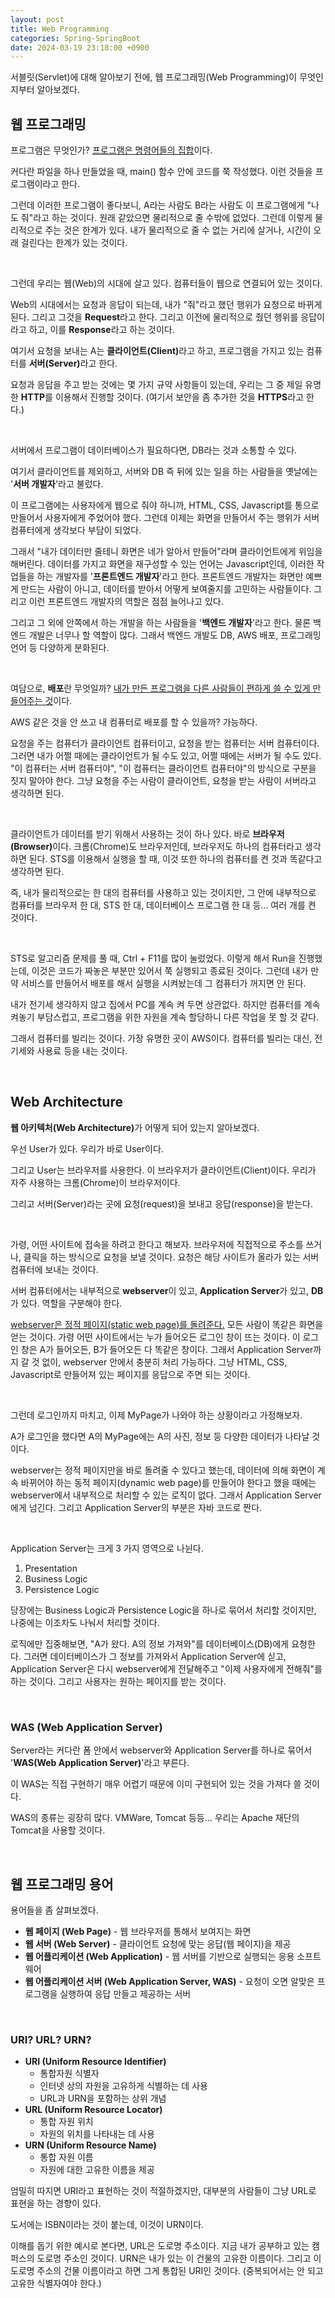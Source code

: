 ```yaml
---
layout: post
title: Web Programming
categories: Spring-SpringBoot
date: 2024-03-19 23:18:00 +0900
---
```

서블릿(Servlet)에 대해 알아보기 전에, 웹 프로그래밍(Web Programming)이 무엇인지부터 알아보겠다.

## 웹 프로그래밍

프로그램은 무엇인가? <u>프로그램은 명령어들의 집합</u>이다.

커다란 파일을 하나 만들었을 때, main() 함수 안에 코드를 쭉 작성했다. 이런 것들을 프로그램이라고 한다.

그런데 이러한 프로그램이 좋다보니, A라는 사람도 B라는 사람도 이 프로그램에게 "나도 줘"라고 하는 것이다. 원래 같았으면 물리적으로 줄 수밖에 없었다. 그런데 이렇게 물리적으로 주는 것은 한계가 있다. 내가 물리적으로 줄 수 없는 거리에 살거나, 시간이 오래 걸린다는 한계가 있는 것이다.

<br>

그런데 우리는 웹(Web)의 시대에 살고 있다. 컴퓨터들이 웹으로 연결되어 있는 것이다.

Web의 시대에서는 요청과 응답이 되는데, 내가 "줘"라고 했던 행위가 요청으로 바뀌게 된다. 그리고 그것을 <b>Request</b>라고 한다. 그리고 이전에 물리적으로 줬던 행위를 응답이라고 하고, 이를 <b>Response</b>라고 하는 것이다.

여기서 요청을 보내는 A는 <b>클라이언트(Client)</b>라고 하고, 프로그램을 가지고 있는 컴퓨터를 <b>서버(Server)</b>라고 한다.

요청과 응답을 주고 받는 것에는 몇 가지 규약 사항들이 있는데, 우리는 그 중 제일 유명한 <b>HTTP</b>를 이용해서 진행할 것이다. (여기서 보안을 좀 추가한 것을 <b>HTTPS</b>라고 한다.)

<br>

서버에서 프로그램이 데이터베이스가 필요하다면, DB라는 것과 소통할 수 있다.

여기서 클라이언트를 제외하고, 서버와 DB 즉 뒤에 있는 일을 하는 사람들을 옛날에는 '<b>서버 개발자</b>'라고 불렀다.

이 프로그램에는 사용자에게 웹으로 줘야 하니까, HTML, CSS, Javascript를 통으로 만들어서 사용자에게 주었어야 했다. 그런데 이제는 화면을 만들어서 주는 행위가 서버 컴퓨터에게 생각보다 부담이 되었다.

그래서 "내가 데이터만 줄테니 화면은 네가 알아서 만들어"라며 클라이언트에게 위임을 해버린다. 데이터를 가지고 화면을 재구성할 수 있는 언어는 Javascript인데, 이러한 작업들을 하는 개발자를 '<b>프론트엔드 개발자</b>'라고 한다. 프론트엔드 개발자는 화면만 예쁘게 만드는 사람이 아니고, 데이터를 받아서 어떻게 보여줄지를 고민하는 사람들이다. 그리고 이런 프론트엔드 개발자의 역할은 점점 늘어나고 있다. 

그리고 그 외에 안쪽에서 하는 개발을 하는 사람들을 '<b>백엔드 개발자</b>'라고 한다. 물론 백엔드 개발은 너무나 할 역할이 많다. 그래서 백엔드 개발도 DB, AWS 배포, 프로그래밍 언어 등 다양하게 분화된다.

<br>

여담으로, <b>배포</b>란 무엇일까? <u>내가 만든 프로그램을 다른 사람들이 편하게 쓸 수 있게 만들어주는 것</u>이다.

AWS 같은 것을 안 쓰고 내 컴퓨터로 배포를 할 수 있을까? 가능하다.

요청을 주는 컴퓨터가 클라이언트 컴퓨터이고, 요청을 받는 컴퓨터는 서버 컴퓨터이다. 그러면 내가 어쩔 때에는 클라이언트가 될 수도 있고, 어쩔 때에는 서버가 될 수도 있다. "이 컴퓨터는 서버 컴퓨터야", "이 컴퓨터는 클라이언트 컴퓨터야"의 방식으로 구분을 짓지 말아야 한다. 그냥 요청을 주는 사람이 클라이언트, 요청을 받는 사람이 서버라고 생각하면 된다.

<br>

클라이언트가 데이터를 받기 위해서 사용하는 것이 하나 있다. 바로 <b>브라우저(Browser)</b>이다. 크롬(Chrome)도 브라우저인데, 브라우저도 하나의 컴퓨터라고 생각하면 된다. STS를 이용해서 실행을 할 때, 이것 또한 하나의 컴퓨터를 켠 것과 똑같다고 생각하면 된다.

즉, 내가 물리적으로는 한 대의 컴퓨터를 사용하고 있는 것이지만, 그 안에 내부적으로 컴퓨터를 브라우저 한 대, STS 한 대, 데이터베이스 프로그램 한 대 등... 여러 개를 켠 것이다.

<br>

STS로 알고리즘 문제를 풀 때, <kdb>Ctrl + F11</kbd>를 많이 눌렀었다. 이렇게 해서 Run을 진행했는데, 이것은 코드가 짜놓은 부분만 있어서 쭉 실행되고 종료된 것이다. 그런데 내가 만약 서비스를 만들어서 배포를 해서 실행을 시켜놨는데 그 컴퓨터가 꺼지면 안 된다. 

내가 전기세 생각하지 않고 집에서 PC를 계속 켜 두면 상관없다. 하지만 컴퓨터를 계속 켜놓기 부담스럽고, 프로그램을 위한 자원을 계속 할당하니 다른 작업을 못 할 것 같다.

그래서 컴퓨터를 빌리는 것이다. 가장 유명한 곳이 AWS이다. 컴퓨터를 빌리는 대신, 전기세와 사용료 등을 내는 것이다.

<br>

## Web Architecture

<b>웹 아키텍처(Web Architecture)</b>가 어떻게 되어 있는지 알아보겠다.

우선 User가 있다. 우리가 바로 User이다.

그리고 User는 브라우저를 사용한다. 이 브라우저가 클라이언트(Client)이다. 우리가 자주 사용하는 크롬(Chrome)이 브라우저이다.

그리고 서버(Server)라는 곳에 요청(request)을 보내고 응답(response)을 받는다.

<br>

가령, 어떤 사이트에 접속을 하려고 한다고 해보자. 브라우저에 직접적으로 주소를 쓰거나, 클릭을 하는 방식으로 요청을 보낼 것이다. 요청은 해당 사이트가 올라가 있는 서버 컴퓨터에 보내는 것이다.

서버 컴퓨터에서는 내부적으로 <b>webserver</b>이 있고, <b>Application Server</b>가 있고, <b>DB</b>가 있다. 역할을 구분해야 한다.

<u>webserver은 정적 페이지(static web page)를 돌려준다.</u> 모든 사람이 똑같은 화면을 얻는 것이다. 가령 어떤 사이트에서는 누가 들어오든 로그인 창이 뜨는 것이다. 이 로그인 창은 A가 들어오든, B가 들어오든 다 똑같은 창이다. 그래서 Application Server까지 갈 것 없이, webserver 안에서 충분히 처리 가능하다. 그냥 HTML, CSS, Javascript로 만들어져 있는 페이지를 응답으로 주면 되는 것이다.

<br>

그런데 로그인까지 마치고, 이제 MyPage가 나와야 하는 상황이라고 가정해보자.

A가 로그인을 했다면 A의 MyPage에는 A의 사진, 정보 등 다양한 데이터가 나타날 것이다. 

webserver는 정적 페이지만을 바로 돌려줄 수 있다고 했는데, 데이터에 의해 화면이 계속 바뀌어야 하는 동적 페이지(dynamic web page)를 만들어야 한다고 했을 때에는 webserver에서 내부적으로 처리할 수 있는 로직이 없다. 그래서 Application Server에게 넘긴다. 그리고 Application Server의 부분은 자바 코드로 짠다.

<br>

Application Server는 크게 3 가지 영역으로 나뉜다.

1. Presentation
2. Business Logic
3. Persistence Logic

당장에는 Business Logic과 Persistence Logic을 하나로 묶어서 처리할 것이지만, 나중에는 이조차도 나눠서 처리할 것이다.

로직에만 집중해보면, "A가 왔다. A의 정보 가져와"를 데이터베이스(DB)에게 요청한다. 그러면 데이터베이스가 그 정보를 가져와서 Application Server에 싣고, Application Server은 다시 webserver에게 전달해주고 "이제 사용자에게 전해줘"를 하는 것이다. 그리고 사용자는 원하는 페이지를 받는 것이다.

<br>

### WAS (Web Application Server)

Server라는 커다란 폼 안에서 webserver와 Application Server를 하나로 묶어서 '<b>WAS(Web Application Server)</b>'라고 부른다. 

이 WAS는 직접 구현하기 매우 어렵기 때문에 이미 구현되어 있는 것을 가져다 쓸 것이다.

WAS의 종류는 굉장히 많다. VMWare, Tomcat 등등... 우리는 Apache 재단의 Tomcat을 사용할 것이다.

<br>

## 웹 프로그래밍 용어

용어들을 좀 살펴보겠다.

* <b>웹 페이지 (Web Page)</b> - 웹 브라우저를 통해서 보여지는 화면
* <b>웹 서버 (Web Server)</b> - 클라이언트 요청에 맞는 응답(웹 페이지)을 제공
* <b>웹 어플리케이션 (Web Application)</b> - 웹 서버를 기반으로 실행되는 응용 소프트웨어
* <b>웹 어플리케이션 서버 (Web Application Server, WAS)</b> - 요청이 오면 알맞은 프로그램을 실행하여 응답 만들고 제공하는 서버

<br>

### URI? URL? URN?

* <b>URI (Uniform Resource Identifier)</b>
    * 통합자원 식별자
    * 인터넷 상의 자원을 고유하게 식별하는 데 사용
    * URL과 URN을 포함하는 상위 개념
* <b>URL (Uniform Resource Locator)</b>
    * 통합 자원 위치
    * 자원의 위치를 나타내는 데 사용
* <b>URN (Uniform Resource Name)</b>
    * 통합 자원 이름
    * 자원에 대한 고유한 이름을 제공

엄밀히 따지면 URI라고 표현하는 것이 적절하겠지만, 대부분의 사람들이 그냥 URL로 표현을 하는 경향이 있다.

도서에는 ISBN이라는 것이 붙는데, 이것이 URN이다.

이해를 돕기 위한 예시로 본다면, URL은 도로명 주소이다. 지금 내가 공부하고 있는 캠퍼스의 도로명 주소인 것이다. URN은 내가 있는 이 건물의 고유한 이름이다. 그리고 이 도로명 주소의 건물 이름이라고 하면 그게 통합된 URI인 것이다. (중복되어서는 안 되고 고유한 식별자여야 한다.)